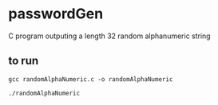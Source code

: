 # passwordGen
C program outputing a length 32 random alphanumeric string

## to run
```
gcc randomAlphaNumeric.c -o randomAlphaNumeric 
```
```
./randomAlphaNumeric
```
